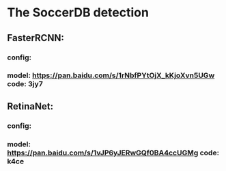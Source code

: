 # The SoccerDB detection
## FasterRCNN:
### config: 
### model: https://pan.baidu.com/s/1rNbfPYtOjX_kKjoXvn5UGw code: 3jy7
## RetinaNet:
### config: 
### model: https://pan.baidu.com/s/1vJP6yJERwGQf0BA4ccUGMg code: k4ce
